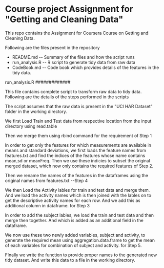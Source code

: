 Course project Assignment for "Getting and Cleaning Data"
==================================================================

This repo contains the Assignment for Coursera Course on Getting and Cleaning Data. 

Following are the files present in the repository

- README.md -- Summary of the files and how the script runs
- run_analysis.R -- R script to generate tidy data from raw data
- CodeBook.md -- Code book which provides details of the features in the tidy data.


run_analysis.R 
#############

This file contains complete script to transform raw data to tidy data. Following are the details of the steps performed in the scripts

The script assumes that the raw data is present in the "UCI HAR Dataset" folder in the working directory. 

We first Load Train and Test data from respective location from the input directory using read.table

Then we merge them using rbind command for the requirement of Step 1

In order to get only the features for which measurements are available in means and standard deviations, we first loads the feature names from features.txt and find the indices of the features whose name contains mean,sd or meanFreq. Then we use these indicies to subset the original merged dataset, which now only contains the required features of Step 2.

Then we rename the names of the features in the dataframes using the original names from features.txt --Step 4

We then Load the Activity lables for train and test data and merge them. And we load the activity names which is then joined with the lables on to get the descriptive activity names for each row. And we add this as additional column in dataframe. for Step 3

In order to add the subject lables, we load the train and test data and then merge then together. And which is added as an additional field in the dataframe.

We now use these two newly added variables, subject and activity, to generate the required mean using aggregation.data.frame to get the mean of each variables for combination of subject and activity. for Step 5. 

FInally we write the function to provide proper names to the generated new tidy dataset. And write this data to a file in the working directory.

